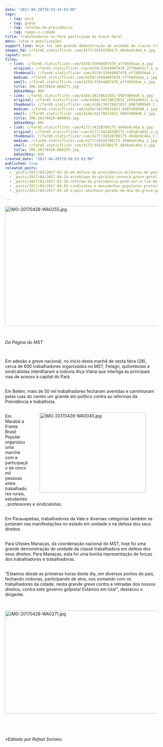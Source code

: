 ```yaml
---
date: "2017-04-28T19:43:34-03:00"
tags:
  - tag: pará
  - tag: greve
  - tag: reforma-da-previdência
  - tag: campo-e-cidade
title: Trabalhadores no Pará participam da Greve Geral
menu: lutas e mobilizações
support_line: Hoje foi uma grande demonstração de unidade da classe trabalhadora em defesa dos seus direitos.
images_hd: //farm5.staticflickr.com/4177/34328708175_d846edc46a_b.jpg
layout: post
files:
  - link: //farm5.staticflickr.com/4159/33944887470_ef748d56ae_b.jpg
    original: //farm5.staticflickr.com/4159/33944887470_2ff9b0e5c7_o.jpg
    thumbnail: //farm5.staticflickr.com/4159/33944887470_ef748d56ae_t.jpg
    medium: //farm5.staticflickr.com/4159/33944887470_ef748d56ae_z.jpg
    small: //farm5.staticflickr.com/4159/33944887470_ef748d56ae_n.jpg
    title: IMG-20170428-WA0271.jpg
    $$hashKey: 099
  - link: //farm5.staticflickr.com/4166/34170631652_6987d099d8_b.jpg
    original: //farm5.staticflickr.com/4166/34170631652_afbba94412_o.jpg
    thumbnail: //farm5.staticflickr.com/4166/34170631652_6987d099d8_t.jpg
    medium: //farm5.staticflickr.com/4166/34170631652_6987d099d8_z.jpg
    small: //farm5.staticflickr.com/4166/34170631652_6987d099d8_n.jpg
    title: IMG-20170428-WA0045.jpg
    $$hashKey: 09C
  - link: //farm5.staticflickr.com/4177/34328708175_d846edc46a_b.jpg
    original: //farm5.staticflickr.com/4177/34328708175_e3b34fa642_o.jpg
    thumbnail: //farm5.staticflickr.com/4177/34328708175_d846edc46a_t.jpg
    medium: //farm5.staticflickr.com/4177/34328708175_d846edc46a_z.jpg
    small: //farm5.staticflickr.com/4177/34328708175_d846edc46a_n.jpg
    title: IMG-20170428-WA0255.jpg
    $$hashKey: 09F
created_date: "2017-04-28T19:49:53-03:00"
published: true
releated_posts:
  - _posts/2017/03/2017-03-16-em-defesa-da-previdencia-milhares-de-pessoas-se-manifestam-em-mato-grosso-do-sul.md
  - _posts/2017/04/2017-04-24-arcebispo-da-paraiba-convoca-greve-geral-vamos-parar-o-brasil.md
  - _posts/2017/02/2017-02-20-reforma-da-previdencia-pode-ser-o-fim-da-aposentadoria-rural-afirmam-agricultores.md
  - _posts/2017/04/2017-04-03-sindicatos-e-movimentos-populares-protestam-em-sao-paulo-no-31m.md
  - _posts/2017/04/2017-04-28-o-pais-amanhece-parado-em-dia-de-greve-geral.md

---
```

<p><img alt="IMG-20170428-WA0255.jpg" height="394" src="//farm5.staticflickr.com/4177/34328708175_d846edc46a_b.jpg" width="700" /></p>

<p>&nbsp;</p>

<p><em>Da P&aacute;gina do MST</em></p>

<p>&nbsp;</p>

<p>Em ades&atilde;o a greve nacional, no in&iacute;cio desta manh&atilde; de sexta feira (28), cerca de 600 trabalhadores organizados no MST, Fetagri, quilombolas e sindicalistas interditaram a rodovia Al&ccedil;a Vi&aacute;ria que interliga as principais vias de acesso &agrave; capital do Par&aacute;</p>

<p><br />
Em Bel&eacute;m, mais de 50 mil trabalhadores fecharam avenidas e caminharam pelas ruas do centro um grande ato pol&iacute;tico contra as reformas da Previd&ecirc;ncia e trabalhista.</p>

<figure class="image" style="float:right"><img alt="IMG-20170428-WA0045.jpg" height="263" src="//farm5.staticflickr.com/4166/34170631652_6987d099d8_b.jpg" width="350" />
<figcaption></figcaption>
</figure>

<p><br />
Em Marab&aacute; a Frente Brasil Popular organizou uma marcha com a participa&ccedil;&atilde;o de cinco mil pessoas entre trabalhadores rurais, estudantes, professores e sindicalistas.</p>

<p><br />
Em Parauapebas, trabalhadores da Vale e diversas categorias tamb&eacute;m se juntaram nas manifesta&ccedil;&otilde;es no estado em unidade e na defesa dos seus direitos.</p>

<p><br />
Para Ulisses Mana&ccedil;as, da coordena&ccedil;&atilde;o nacional do MST, hoje foi uma grande demonstra&ccedil;&atilde;o de unidade da classe trabalhadora em defesa dos seus direitos. Para Mana&ccedil;as, esta foi uma bonita representa&ccedil;&atilde;o de for&ccedil;as dos trabalhadores e trabalhadoras.</p>

<p><br />
&quot;Estamos desde as primeiras horas deste dia, em diversos pontos do pa&iacute;s, fechando rodovias, participando de atos, nos somando com os trabalhadores da cidade, nesta grande greve contra a retiradas dos nossos direitos, contra este governo golpista! Estamos em luta!&quot;, destacou o dirigente.</p>

<p>&nbsp;</p>

<p><img alt="IMG-20170428-WA0271.jpg" height="338" src="//farm5.staticflickr.com/4159/33944887470_ef748d56ae_b.jpg" width="600" /></p>

<p>&nbsp;</p>

<p>&nbsp;</p>

<p><em>*Editado por Rafael Soriano</em></p>
